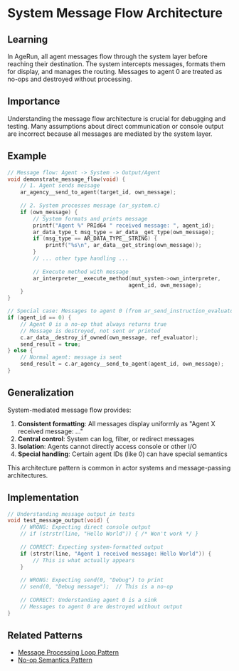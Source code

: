 # System Message Flow Architecture

## Learning
In AgeRun, all agent messages flow through the system layer before reaching their destination. The system intercepts messages, formats them for display, and manages the routing. Messages to agent 0 are treated as no-ops and destroyed without processing.

## Importance
Understanding the message flow architecture is crucial for debugging and testing. Many assumptions about direct communication or console output are incorrect because all messages are mediated by the system layer.

## Example
```c
// Message flow: Agent -> System -> Output/Agent
void demonstrate_message_flow(void) {
    // 1. Agent sends message
    ar_agency__send_to_agent(target_id, own_message);
    
    // 2. System processes message (ar_system.c)
    if (own_message) {
        // System formats and prints message
        printf("Agent %" PRId64 " received message: ", agent_id);
        ar_data_type_t msg_type = ar_data__get_type(own_message);
        if (msg_type == AR_DATA_TYPE__STRING) {
            printf("%s\n", ar_data__get_string(own_message));
        }
        // ... other type handling ...
        
        // Execute method with message
        ar_interpreter__execute_method(mut_system->own_interpreter, 
                                      agent_id, own_message);
    }
}

// Special case: Messages to agent 0 (from ar_send_instruction_evaluator.zig)
if (agent_id == 0) {
    // Agent 0 is a no-op that always returns true
    // Message is destroyed, not sent or printed
    c.ar_data__destroy_if_owned(own_message, ref_evaluator);
    send_result = true;
} else {
    // Normal agent: message is sent
    send_result = c.ar_agency__send_to_agent(agent_id, own_message);
}
```

## Generalization
System-mediated message flow provides:
1. **Consistent formatting**: All messages display uniformly as "Agent X received message: ..."
2. **Central control**: System can log, filter, or redirect messages
3. **Isolation**: Agents cannot directly access console or other I/O
4. **Special handling**: Certain agent IDs (like 0) can have special semantics

This architecture pattern is common in actor systems and message-passing architectures.

## Implementation
```c
// Understanding message output in tests
void test_message_output(void) {
    // WRONG: Expecting direct console output
    // if (strstr(line, "Hello World")) { /* Won't work */ }
    
    // CORRECT: Expecting system-formatted output
    if (strstr(line, "Agent 1 received message: Hello World")) {
        // This is what actually appears
    }
    
    // WRONG: Expecting send(0, "Debug") to print
    // send(0, "Debug message");  // This is a no-op
    
    // CORRECT: Understanding agent 0 is a sink
    // Messages to agent 0 are destroyed without output
}
```

## Related Patterns
- [Message Processing Loop Pattern](message-processing-loop-pattern.md)
- [No-op Semantics Pattern](no-op-semantics-pattern.md)